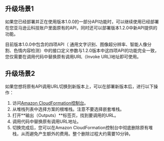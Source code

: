 ## 升级场景1
如果您已经部署并正在使用版本1.0.0的一部分API功能时，可以继续使用已经部署在您亚马逊云科技账户里面原有的API，同时还可以部署版本1.2.0中新API提供的功能。

目前版本1.0.0中包含的四项API（ 通用文字识别、图像超分辨率、智能人像分割、色情内容检测）中的接口定义参数与1.2.0版本中这四项API的功能完全一致，您仅需要在调用代码中替换原有调用URL（Invoke URL)地址即可使用。

## 升级场景2
如果您想将原有API调用URL切换到新版本上，可以在部署新版本后，进行以下操作：

1. 访问[Amazon CloudFormation控制台](https://console.aws.amazon.com/cloudformation/)。
2. 从堆栈列表中选择方案的根堆栈。注意不要选择嵌套堆栈。
3. 打开**输出（Outputs）**标签页，找到要调用的URL。
4. 调用代码中替换原有调用URL地址。
5. 切换完成后，您可以在Amazon CloudFormation控制台中彻底删除原有堆栈，从而避免产生额外的费用。整个删除过程大约需要10分钟。
